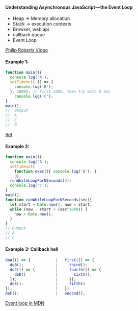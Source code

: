#### Understanding Asynchronous JavaScript — the Event Loop 
  

- Heap -> Memory allocation 
- Stack -> execution contexts
- Browser, web api
- callback queue
- Event Loop

[Philip Roberts Video](https://www.youtube.com/watch?v=8aGhZQkoFbQ)

#### Example 1:

```js
function main(){
  console.log('A');
  setTimeout( () => {
    console.log('B');
  }, 1000); // first 1000, then try with 0 sec
	console.log('C');
}
main();
//	Output
//	A
//	C
//  B
```

[Ref](https://medium.com/front-end-hacking/javascript-event-loop-explained-4cd26af121d4)

#### Example 2:

```js
function main(){
  console.log('A');
  setTimeout(
    function exec(){ console.log('B'); }
  , 0);
  runWhileLoopForNSeconds(3);
  console.log('C');
}
main();
function runWhileLoopForNSeconds(sec){
  let start = Date.now(), now = start;
  while (now - start < (sec*1000)) {
    now = Date.now();
  }
}
// Output
// A
// C

```

#### Example 3: Callback hell
```js
doA(() => {           |   first(() => {
  doB();              |     third();
  doC(() => {         |     fourth(() => {
    doD()             |       sixth();
  });                 |     });
  doE();              |     fifth()
});                   |   })
doF();                |   second();
```

[Event loop in MDN](https://developer.mozilla.org/en-US/docs/Web/JavaScript/EventLoop)
